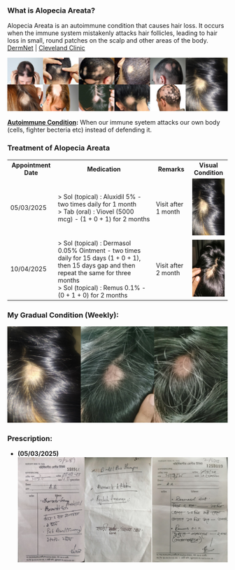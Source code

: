 ### **What is Alopecia Areata?**
Alopecia Areata is an autoimmune condition that causes hair loss. It occurs when the immune system mistakenly attacks hair follicles, leading to hair loss in small, round patches on the scalp and other areas of the body. [DermNet](https://dermnetnz.org/topics/alopecia-areata?form=MG0AV3) | [Cleveland Clinic](https://my.clevelandclinic.org/health/diseases/12423-alopecia-areata?form=MG0AV3&form=MG0AV3)

![Alopecia Areate](alopecia_areata_images.png)

**[Autoimmune Condition](https://my.clevelandclinic.org/health/diseases/21624-autoimmune-diseases):** When our immune syetem attacks our own body (cells, fighter becteria etc) instead of defending it. 


### **Treatment of Alopecia Areata**
<table>
    <tr>
        <th>Appointment Date</th>
        <th>Medication</th>
        <th>Remarks</th>
        <th>Visual Condition</th>    
    </tr>
    <tr>
        <td>05/03/2025</td>
        <td>> Sol (topical) : Aluxidil 5% - two times daily for 1 month<br>> Tab (oral) : Viovel (5000 mcg) - (1 + 0 + 1) for 2 months</td>
        <td>Visit after 1 month</td>
        <td><img src="mine_080325.jpg" alt="Visual Condition1" width="100" height="130"></td>
    </tr>
    <tr>
        <td>10/04/2025</td>
        <td>> Sol (topical) : Dermasol 0.05% Ointment - two times daily for 15 days (1 + 0 + 1), then 15 days gap and then repeat the same for three months<br>> Sol (topical) : Remus 0.1% - (0 + 1 + 0) for 2 months</td>
        <td>Visit after 2 month</td>
        <td><img src="mine_090425.jpg" alt="Visual Condition1" width="100" height="130"></td>
    </tr>
</table>

### **My Gradual Condition (Weekly):**
![My Gradual Condition](my_gradual_condition.png)

### **Prescription:**
- **(05/03/2025)** ![Prescription](all_prescriptions.png)